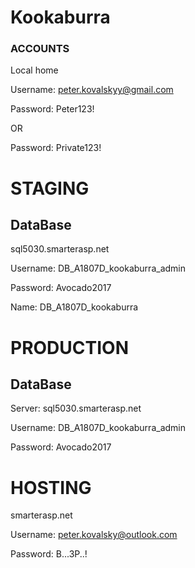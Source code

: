 # Kookaburra #

### ACCOUNTS ###

Local home

Username: peter.kovalskyy@gmail.com

Password: Peter123!

OR

Password: Private123!

# STAGING #
## DataBase ##

sql5030.smarterasp.net

Username: DB_A1807D_kookaburra_admin

Password: Avocado2017

Name: DB_A1807D_kookaburra

# PRODUCTION #
## DataBase ##

Server: sql5030.smarterasp.net

Username: DB_A1807D_kookaburra_admin

Password: Avocado2017

# HOSTING #

smarterasp.net

Username: peter.kovalsky@outlook.com

Password: B...3P..!
